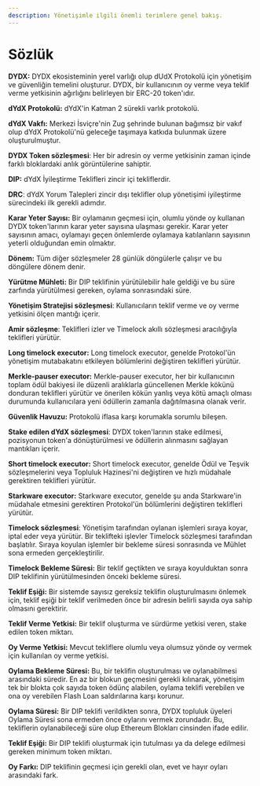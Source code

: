 ```yaml
---
description: Yönetişimle ilgili önemli terimlere genel bakış.
---
```


# Sözlük

**DYDX:** DYDX ekosisteminin yerel varlığı olup dUdX Protokolü için yönetişim ve güvenliğin temelini oluşturur. DYDX, bir kullanıcının oy verme veya teklif verme yetkisinin ağırlığını belirleyen bir ERC-20 token'ıdır.

**dYdX Protokolü:** dYdX'in Katman 2 sürekli varlık protokolü.

**dYdX Vakfı:** Merkezi İsviçre'nin Zug şehrinde bulunan bağımsız bir vakıf olup dYdX Protokolü'nü geleceğe taşımaya katkıda bulunmak üzere oluşturulmuştur.

**DYDX Token sözleşmesi**: Her bir adresin oy verme yetkisinin zaman içinde farklı bloklardaki anlık görüntülerine sahiptir.

**DIP:** dYdX İyileştirme Teklifleri zincir içi tekliflerdir.

**DRC**: dYdX Yorum Talepleri zincir dışı teklifler olup yönetişimi iyileştirme sürecindeki ilk gerekli adımdır.

**Karar Yeter Sayısı:** Bir oylamanın geçmesi için, olumlu yönde oy kullanan DYDX token'larının karar yeter sayısına ulaşması gerekir. Karar yeter sayısının amacı, oylamayı geçen önlemlerde oylamaya katılanların sayısının yeterli olduğundan emin olmaktır.

**Dönem:** Tüm diğer sözleşmeler 28 günlük döngülerle çalışır ve bu döngülere dönem denir.

**Yürütme Mühleti:** Bir DIP teklifinin yürütülebilir hale geldiği ve bu süre zarfında yürütülmesi gereken, oylama sonrasındaki süre.

**Yönetişim Stratejisi sözleşmesi**: Kullanıcıların teklif verme ve oy verme yetkisini ölçen mantığı içerir.

**Amir sözleşme**: Teklifleri izler ve Timelock akıllı sözleşmesi aracılığıyla teklifleri yürütür.

**Long timelock executor:** Long timelock executor, genelde Protokol'ün yönetişim mutabakatını etkileyen bölümlerini değiştiren teklifleri yürütür.

**Merkle-pauser executor:** Merkle-pauser executor, her bir kullanıcının toplam ödül bakiyesi ile düzenli aralıklarla güncellenen Merkle kökünü donduran teklifleri yürütür ve önerilen kökün yanlış veya kötü amaçlı olması durumunda kullanıcılara yeni ödüllerin zamanla dağıtılmasına olanak verir.

**Güvenlik Havuzu:** Protokolü iflasa karşı korumakla sorumlu bileşen.

**Stake edilen dYdX sözleşmesi**: DYDX token'larının stake edilmesi, pozisyonun token'a dönüştürülmesi ve ödüllerin alınmasını sağlayan mantıkları içerir.

**Short timelock executor:** Short timelock executor, genelde Ödül ve Teşvik sözleşmelerini veya Topluluk Hazinesi'ni değiştiren ve hızlı müdahale gerektiren teklifleri yürütür.

**Starkware executor:** Starkware executor, genelde şu anda Starkware'in müdahale etmesini gerektiren Protokol'ün bölümlerini değiştiren teklifleri yürütür.

**Timelock sözleşmesi**: Yönetişim tarafından oylanan işlemleri sıraya koyar, iptal eder veya yürütür. Bir teklifteki işlevler Timelock sözleşmesi tarafından başlatılır. Sıraya koyulan işlemler bir bekleme süresi sonrasında ve Mühlet sona ermeden gerçekleştirilir.

**Timelock Bekleme Süresi:** Bir teklif geçtikten ve sıraya koyulduktan sonra DIP teklifinin yürütülmesinden önceki bekleme süresi.

**Teklif Eşiği:** Bir sistemde sayısız gereksiz teklifin oluşturulmasını önlemek için, teklif eşiği bir teklif verilmeden önce bir adresin belirli sayıda oya sahip olmasını gerektirir.

**Teklif Verme Yetkisi:** Bir teklif oluşturma ve sürdürme yetkisi veren, stake edilen token miktarı.

**Oy Verme Yetkisi:** Mevcut tekliflere olumlu veya olumsuz yönde oy vermek için kullanılan oy verme yetkisi.

**Oylama Bekleme Süresi:** Bu, bir teklifin oluşturulması ve oylanabilmesi arasındaki süredir. En az bir blokun geçmesini gerekli kılınarak, yönetişim tek bir blokta çok sayıda token ödünç alabilen, oylama teklifi verebilen ve ona oy verebilen Flash Loan saldırılarına karşı korunur.

**Oylama Süresi:** Bir DIP teklifi verildikten sonra, DYDX topluluk üyeleri Oylama Süresi sona ermeden önce oylarını vermek zorundadır. Bu, tekliflerin oylanabileceği süre olup Ethereum Blokları cinsinden ifade edilir.

**Teklif Eşiği:** Bir DIP teklifi oluşturmak için tutulması ya da delege edilmesi gereken minimum token miktarı.

**Oy Farkı:** DIP teklifinin geçmesi için gerekli olan, evet ve hayır oyları arasındaki fark.
